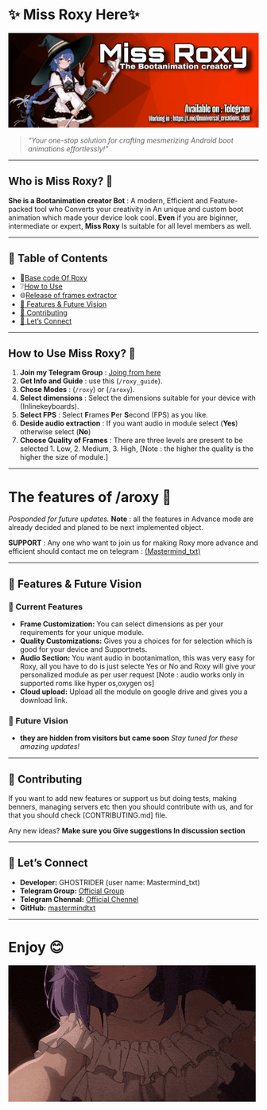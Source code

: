 # **✨ Miss Roxy Here✨**  
   ![](Galery/roxybanner.jpg)
> *“Your one-stop solution for crafting mesmerizing Android boot animations effortlessly!”*  

---  

## **Who is Miss Roxy?** 👀

**She is a Bootanimation creator Bot** : A modern, Efficient and Feature-packed tool who Converts your creativity in An unique and custom boot animation which made your device look cool. 
**Even** if you are biginner, intermediate or expert, **Miss Roxy** Is suitable for all level members as well.

---  

## **📖 Table of Contents**  
- 🧬[Base code Of Roxy](Roxy_Base_code) 
- ❔[How to Use](#how-to-use-miss-roxy?)
- 🌐[Release of frames extractor](https://github.com/Mastermindtxt/bootanimation_bot/releases/tag/v1.0.1) 
- [🚀 Features & Future Vision](#-features--future-vision)  
- [🤝 Contributing](#-contributing)  
- [📩 Let’s Connect](#-lets-connect)  

---  

## **How to Use**  Miss Roxy? 🐤

1. **Join my Telegram Group** : [Joing from here](https://t.me/Omniversal_creations_chat)
2. **Get Info and Guide** : use this (`/roxy_guide`). 
3. **Chose Modes** : (`/roxy`) or (`/aroxy`). 
4. **Select dimensions** : Select the dimensions suitable for your device with (Inlinekeyboards). 
5. **Select FPS** : Select **F**rames **P**er **S**econd (FPS) as you like. 
6. **Deside audio extraction** : If you want audio in module select (**Yes**) otherwise select (**No**)
7. **Choose Quality of Frames** : There are three levels are present to be selected 1. Low, 2. Medium, 3. High, [Note : the higher the quality is the higher the size of module.]

---
# The features of /aroxy 🐣

*Posponded for future updates.* 
**Note** : all the features in Advance mode are already decided and planed to be next implemented object. 

**SUPPORT** : Any one who want to join us for making Roxy more advance and efficient should contact me on telegram : [(Mastermind_txt)](https://t.me/Mastermind_txt)

---  

## **🚀 Features & Future Vision**  

### **🎨 Current Features**  
- **Frame Customization:** You can select dimensions as per your requirements for your unique module.
- **Quality Customizations:** Gives you a choices for for selection which is good for your device and Supportnets. 
- **Audio Section:** You want audio in bootanimation, this was very easy for Roxy, all you have to do is just selecte Yes or No and Roxy will give your personalized module as per user request [Note : audio works only in supported roms like hyper os,oxygen os]
- **Cloud upload:** Upload all the module on google drive and gives you a download link. 

### **🔮 Future Vision**  
- **they are hidden from visitors but came soon**
*Stay tuned for these amazing updates!*  

---  

## **🤝 Contributing**  

If you want to add new features or support us but doing tests, making benners, managing servers etc then you should contribute with us, and for that you should check [CONTRIBUTING.md] file.

Any new ideas? **Make sure you Give suggestions In discussion section**

---

## **📩 Let’s Connect**  

- **Developer:** GHOSTRIDER (user name: Mastermind_txt)
- **Telegram Group:** [Official Group](https://t.me/Omniversal_creations_chat)
- **Telegram Chennal:** [Official Chennel](https://t.me/Omniversal_creations)
- **GitHub:** [mastermindtxt](https://github.com/Mastermindtxt) 

---
# Enjoy 😊
![](Galery/roxy.gif)
